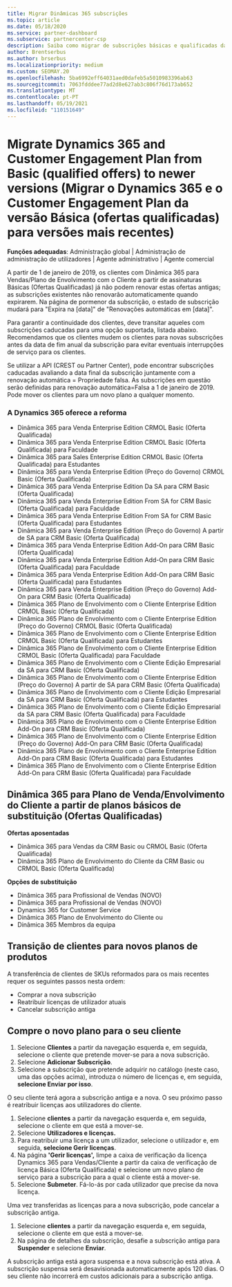 ```yaml
---
title: Migrar Dinâmicas 365 subscrições
ms.topic: article
ms.date: 05/18/2020
ms.service: partner-dashboard
ms.subservice: partnercenter-csp
description: Saiba como migrar de subscrições básicas e qualificadas da Dynamics 365 para uma nova subscrição antes de expirarem as subscrições existentes.
author: Brentserbus
ms.author: brserbus
ms.localizationpriority: medium
ms.custom: SEOMAY.20
ms.openlocfilehash: 5ba6992eff64031aed0dafeb5a5010983396ab63
ms.sourcegitcommit: 7063fdddee77ad2d8e627ab3c806f76d173ab652
ms.translationtype: MT
ms.contentlocale: pt-PT
ms.lasthandoff: 05/19/2021
ms.locfileid: "110151649"
---
```

# <a name="migrate-dynamics-365-and-customer-engagement-plan-from-basic-qualified-offers-to-newer-versions"></a>Migrate Dynamics 365 and Customer Engagement Plan from Basic (qualified offers) to newer versions (Migrar o Dynamics 365 e o Customer Engagement Plan da versão Básica (ofertas qualificadas) para versões mais recentes)

**Funções adequadas**: Administração global | Administração de administração de utilizadores | Agente administrativo | Agente comercial

A partir de 1 de janeiro de 2019, os clientes com Dinâmica 365 para Vendas/Plano de Envolvimento com o Cliente a partir de assinaturas Básicas (Ofertas Qualificadas) já não podem renovar estas ofertas antigas; as subscrições existentes não renovarão automaticamente quando expirarem. Na página de pormenor da subscrição, o estado de subscrição mudará para "Expira na [data]" de "Renovações automáticas em [data]". 

Para garantir a continuidade dos clientes, deve transitar aqueles com subscrições caducadas para uma opção suportada, listada abaixo. Recomendamos que os clientes mudem os clientes para novas subscrições antes da data de fim anual da subscrição para evitar eventuais interrupções de serviço para os clientes.

Se utilizar a API (CREST ou Partner Center), pode encontrar subscrições caducadas avaliando a data final da subscrição juntamente com a renovação automática = Propriedade falsa. As subscrições em questão serão definidas para renovação automática=Falsa a 1 de janeiro de 2019. Pode mover os clientes para um novo plano a qualquer momento. 

### <a name="the-dynamics-365-offers-being-retired"></a>A Dynamics 365 oferece a reforma

- Dinâmica 365 para Venda Enterprise Edition CRMOL Basic (Oferta Qualificada)
- Dinâmica 365 para Venda Enterprise Edition CRMOL Basic (Oferta Qualificada) para Faculdade
- Dinâmica 365 para Sales Enterprise Edition CRMOL Basic (Oferta Qualificada) para Estudantes
- Dinâmica 365 para Venda Enterprise Edition (Preço do Governo) CRMOL Basic (Oferta Qualificada)
- Dinâmica 365 para Venda Enterprise Edition Da SA para CRM Basic (Oferta Qualificada)
- Dinâmica 365 para Venda Enterprise Edition From SA for CRM Basic (Oferta Qualificada) para Faculdade
- Dinâmica 365 para Venda Enterprise Edition From SA for CRM Basic (Oferta Qualificada) para Estudantes
- Dinâmica 365 para Venda Enterprise Edition (Preço do Governo) A partir de SA para CRM Basic (Oferta Qualificada)
- Dinâmica 365 para Venda Enterprise Edition Add-On para CRM Basic (Oferta Qualificada)
- Dinâmica 365 para Venda Enterprise Edition Add-On para CRM Basic (Oferta Qualificada) para Faculdade
- Dinâmica 365 para Venda Enterprise Edition Add-On para CRM Basic (Oferta Qualificada) para Estudantes
- Dinâmica 365 para Venda Enterprise Edition (Preço do Governo) Add-On para CRM Basic (Oferta Qualificada)
- Dinâmica 365 Plano de Envolvimento com o Cliente Enterprise Edition CRMOL Basic (Oferta Qualificada)
- Dinâmica 365 Plano de Envolvimento com o Cliente Enterprise Edition (Preço do Governo) CRMOL Basic (Oferta Qualificada)
- Dinâmica 365 Plano de Envolvimento com o Cliente Enterprise Edition CRMOL Basic (Oferta Qualificada) para Estudantes
- Dinâmica 365 Plano de Envolvimento com o Cliente Enterprise Edition CRMOL Basic (Oferta Qualificada) para Faculdade
- Dinâmica 365 Plano de Envolvimento com o Cliente Edição Empresarial da SA para CRM Basic (Oferta Qualificada)
- Dinâmica 365 Plano de Envolvimento com o Cliente Enterprise Edition (Preço do Governo) A partir de SA para CRM Basic (Oferta Qualificada)
- Dinâmica 365 Plano de Envolvimento com o Cliente Edição Empresarial da SA para CRM Basic (Oferta Qualificada) para Estudantes
- Dinâmica 365 Plano de Envolvimento com o Cliente Edição Empresarial da SA para CRM Basic (Oferta Qualificada) para Faculdade
- Dinâmica 365 Plano de Envolvimento com o Cliente Enterprise Edition Add-On para CRM Basic (Oferta Qualificada)
- Dinâmica 365 Plano de Envolvimento com o Cliente Enterprise Edition (Preço do Governo) Add-On para CRM Basic (Oferta Qualificada)
- Dinâmica 365 Plano de Envolvimento com o Cliente Enterprise Edition Add-On para CRM Basic (Oferta Qualificada) para Estudantes
- Dinâmica 365 Plano de Envolvimento com o Cliente Enterprise Edition Add-On para CRM Basic (Oferta Qualificada) para Faculdade



## <a name="dynamics-365-for-sales-customer-engagement-plan-from-basic-qualified-offers-replacement-plans"></a>Dinâmica 365 para Plano de Venda/Envolvimento do Cliente a partir de planos básicos de substituição (Ofertas Qualificadas)

**Ofertas aposentadas**   

- Dinâmica 365 para Vendas da CRM Basic ou CRMOL Basic (Oferta Qualificada)
- Dinâmica 365 Plano de Envolvimento do Cliente da CRM Basic ou CRMOL Basic (Oferta Qualificada)

**Opções de substituição**
- Dinâmica 365 para Profissional de Vendas (NOVO)
- Dinâmica 365 para Profissional de Vendas (NOVO)
- Dynamics 365 for Customer Service
- Dinâmica 365 Plano de Envolvimento do Cliente ou
- Dinâmica 365 Membros da equipa



## <a name="transition-customers-to-new-product-plans"></a>Transição de clientes para novos planos de produtos

A transferência de clientes de SKUs reformados para os mais recentes requer os seguintes passos nesta ordem:

- Comprar a nova subscrição
- Reatribuir licenças de utilizador atuais
- Cancelar subscrição antiga

## <a name="purchase-the-new-plan-for-your-customer"></a>Compre o novo plano para o seu cliente

1. Selecione **Clientes** a partir da navegação esquerda e, em seguida, selecione o cliente que pretende mover-se para a nova subscrição.
2. Selecione **Adicionar Subscrição**.
3. Selecione a subscrição que pretende adquirir no catálogo (neste caso, uma das opções acima), introduza o número de licenças e, em seguida, **selecione Enviar por isso**. 

O seu cliente terá agora a subscrição antiga e a nova. O seu próximo passo é reatribuir licenças aos utilizadores do cliente.

1. Selecione **clientes** a partir da navegação esquerda e, em seguida, selecione o cliente em que está a mover-se.
2. Selecione **Utilizadores e licenças.**
3. Para reatribuir uma licença a um utilizador, selecione o utilizador e, em seguida, **selecione Gerir licenças**. 
4. Na página **'Gerir licenças',** limpe a caixa de verificação da licença Dynamics 365 para Vendas/Cliente a partir da caixa de verificação de licença Básica (Oferta Qualificada) e selecione um novo plano de serviço para a subscrição para a qual o cliente está a mover-se. 
5. Selecione **Submeter**. Fá-lo-ás por cada utilizador que precise da nova licença. 

Uma vez transferidas as licenças para a nova subscrição, pode cancelar a subscrição antiga. 

1. Selecione **clientes** a partir da navegação esquerda e, em seguida, selecione o cliente em que está a mover-se.
2. Na página de detalhes da subscrição, desafie a subscrição antiga para **Suspender** e selecione **Enviar**.

A subscrição antiga está agora suspensa e a nova subscrição está ativa. A subscrição suspensa será desavisionada automaticamente após 120 dias. O seu cliente não incorrerá em custos adicionais para a subscrição antiga.
 

 



